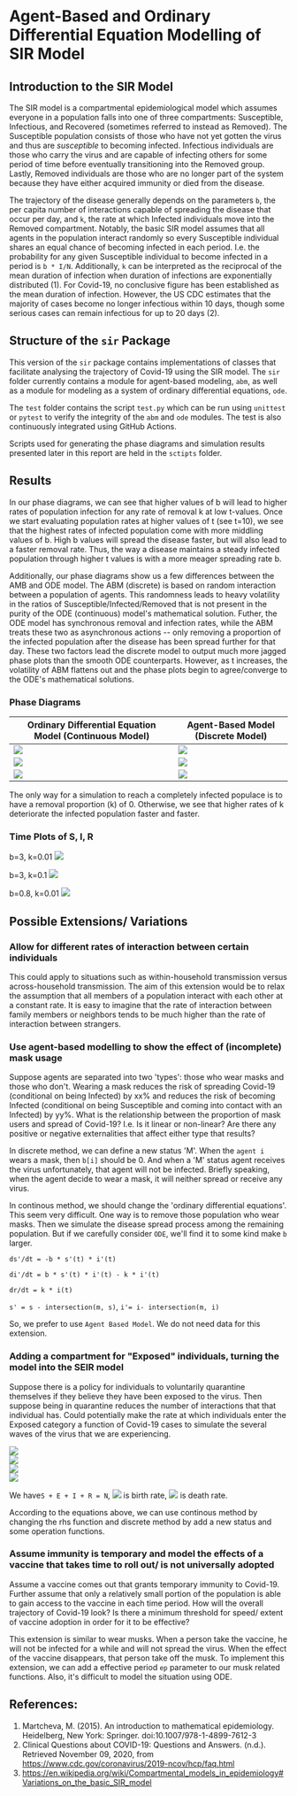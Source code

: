 # Agent-Based and Ordinary Differential Equation Modelling of SIR Model

## Introduction to the SIR Model
The SIR model is a compartmental epidemiological model which assumes everyone in a population falls into one of three compartments: Susceptible, Infectious, and Recovered (sometimes referred to instead as Removed). The Susceptible population consists of those who have not yet gotten the virus and thus are _susceptible_ to becoming infected. Infectious individuals are those who carry the virus and are capable of infecting others for some period of time before eventually transitioning into the Removed group. Lastly, Removed individuals are those who are no longer part of the system because they have either acquired immunity or died from the disease. 

The trajectory of the disease generally depends on the parameters `b`, the per capita number of interactions capable of spreading the disease that occur per day, and `k`, the rate at which Infected individuals move into the Removed compartment. Notably, the basic SIR model assumes that all agents in the population interact randomly so every Susceptible individual shares an equal chance of becoming infected in each period. I.e. the probability for any given Susceptible individual to become infected in a period is `b * I/N`. Additionally, `k` can be interpreted as the reciprocal of the mean duration of infection when duration of infections are exponentially distributed (1). For Covid-19, no conclusive figure has been established as the mean duration of infection. However, the US CDC estimates that the majority of cases become no longer infectious within 10 days, though some serious cases can remain infectious for up to 20 days (2). 

## Structure of the `sir` Package
This version of the `sir` package contains implementations of classes that facilitate analysing the trajectory of Covid-19 using the SIR model. The `sir` folder currently contains a module for agent-based modeling, `abm`, as well as a module for modeling as a system of ordinary differential equations, `ode`. 

The `test` folder contains the script `test.py` which can be run using `unittest` or `pytest` to verify the integrity of the `abm` and `ode` modules. The test is also continuously integrated using GitHub Actions. 

Scripts used for generating the phase diagrams and simulation results presented later in this report are held in the `sctipts` folder.

## Results
In our phase diagrams, we can see that higher values of b will lead to higher rates of population infection for any rate of removal k at low t-values. Once we start evaluating population rates at higher values of t (see t=10), we see that the highest rates of infected population come with more middling values of b. High b values will spread the disease faster, but will also lead to a faster removal rate. Thus, the way a disease maintains a steady infected population through higher t values is with a more meager spreading rate b.

Additionally, our phase diagrams show us a few differences between the AMB and ODE model. The ABM (discrete) is based on random interaction between a population of agents. This randomness leads to heavy volatility in the ratios of Susceptible/Infected/Removed that is not present in the purity of the ODE (continuous) model's mathematical solution. Futher, the ODE model has synchronous removal and infection rates, while the ABM treats these two as asynchronous actions -- only removing a proportion of the infected population after the disease has been spread further for that day.
These two factors lead the discrete model to output much more jagged phase plots than the smooth ODE counterparts. However, as t increases, the volatility of ABM flattens out and the phase plots begin to agree/converge to the ODE's mathematical solutions.



### Phase Diagrams
Ordinary Differential Equation Model (Continuous Model) | Agent-Based Model (Discrete Model) 
-|-
![](figures/phase_diagram1.png) | ![](figures/abm_phase_diagram1.png)
![](figures/phase_diagram2.png) | ![](figures/abm_phase_diagram2.png)
![](figures/phase_diagram3.png) | ![](figures/abm_phase_diagram3.png)


The only way for a simulation to reach a completely infected populace is to have a removal proportion (k) of 0. Otherwise, we see that higher rates of k deteriorate the infected population faster and faster. 

### Time Plots of S, I, R
b=3, k=0.01
![](figures/ode1.png)

b=3, k=0.1
![](figures/ode2.png)

b=0.8, k=0.01
![](figures/ode3.png)

## Possible Extensions/ Variations
### Allow for different rates of interaction between certain individuals
This could apply to situations such as within-household transmission versus across-household transmission. The aim of this extension would be to relax the assumption that all members of a population interact with each other at a constant rate. It is easy to imagine that the rate of interaction between family members or neighbors tends to be much higher than the rate of interaction between strangers.

### Use agent-based modelling to show the effect of (incomplete) mask usage
Suppose agents are separated into two 'types': those who wear masks and those who don't. Wearing a mask reduces the risk of spreading Covid-19 (conditional on being Infected) by xx% and reduces the risk of becoming Infected (conditional on being Susceptible and coming into contact with an Infected) by yy%. What is the relationship between the proportion of mask users and spread of Covid-19? I.e. Is it linear or non-linear? Are there any positive or negative externalities that affect either type that results?

In discrete method, we can define a new status 'M'. When the `agent i` wears a mask, then `b[i]` should be 0. And when a 'M' status agent receives the virus unfortunately, that agent will not be infected. Briefly speaking, when the agent decide to wear a mask, it will neither spread or receive any virus. 

In continous method, we should change the 'ordinary differential equations'. This seem very difficult. One way is to remove those population who wear masks. Then we simulate the disease spread process among the remaining population. But if we carefully consider `ODE`, we'll find it to some kind make `b` larger.

`ds'/dt = -b * s'(t) * i'(t)`

`di'/dt = b * s'(t) * i'(t) - k * i'(t)`

`dr/dt = k * i(t)`

`s' = s - intersection(m, s)`, `i'= i- intersection(m, i)` 

So, we prefer to use `Agent Based Model`. We do not need data for this extension.

### Adding a compartment for "Exposed" individuals, turning the model into the SEIR model
Suppose there is a policy for individuals to voluntarily quarantine themselves if they believe they have been exposed to the virus. Then suppose being in quarantine reduces the number of interactions that that individual has. Could potentially make the rate at which individuals enter the Exposed category a function of Covid-19 cases to simulate the several waves of the virus that we are experiencing.

[comment]: <> (<br> here is to add a new line, use<img> to add formulas in markdown file)
<img src="https://latex.codecogs.com/svg.latex? \frac{dS}{dt} = \Lambda N - \mu S - \frac{\beta I S}{N}"/>
<br> 
<img src="https://latex.codecogs.com/svg.latex? \frac{dE}{dt} = \frac{\beta I S}{N} - (\mu +a ) E"/>
<br>
<img src="https://latex.codecogs.com/svg.latex? \frac{dI}{dt} = a E - (\gamma +\mu ) I"/>
<br>
<img src="https://latex.codecogs.com/svg.latex? \frac{dR}{dt} = \gamma I  - \mu R"/>

We have`S + E + I + R = N`, <img src="https://latex.codecogs.com/svg.latex? \Lambda" /> is birth rate, <img src="https://latex.codecogs.com/svg.latex? \mu" /> is death rate.

According to the equations above, we can use continous method by changing the rhs function and discrete method by add a new status and some operation functions.



### Assume immunity is temporary and model the effects of a vaccine that takes time to roll out/ is not universally adopted
Assume a vaccine comes out that grants temporary immunity to Covid-19. Further assume that only a relatively small portion of the population is able to gain access to the vaccine in each time period. How will the overall trajectory of Covid-19 look? Is there a minimum threshold for speed/ extent of vaccine adoption in order for it to be effective?

This extension is similar to wear musks. When a person take the vaccine, he will not be infected for a while and will not spread the virus. When the effect of the vaccine disappears, that person take off the musk. To implement this extension, we can add a effective period `ep` parameter to our musk related functions. Also, it's difficult to model the situation using ODE.


## References:
1. Martcheva, M. (2015). An introduction to mathematical epidemiology. Heidelberg, New York: Springer. doi:10.1007/978-1-4899-7612-3
2. Clinical Questions about COVID-19: Questions and Answers. (n.d.). Retrieved November 09, 2020, from https://www.cdc.gov/coronavirus/2019-ncov/hcp/faq.html
3. https://en.wikipedia.org/wiki/Compartmental_models_in_epidemiology#Variations_on_the_basic_SIR_model